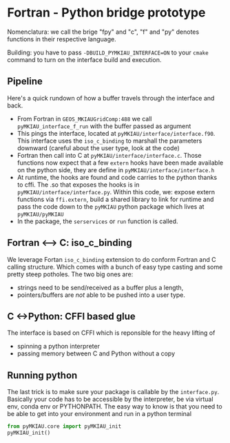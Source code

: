 # Fortran - Python bridge prototype

Nomenclatura: we call the brige "fpy" and "c", "f" and "py" denotes functions in their respective language.

Building: you have to pass `-DBUILD_PYMKIAU_INTERFACE=ON` to your `cmake` command to turn on the interface build and execution.

## Pipeline

Here's a quick rundown of how a buffer travels through the interface and back.
  
- From Fortran in `GEOS_MKIAUGridComp:488` we call `pyMKIAU_interface_f_run` with the buffer passed as argument
- This pings the interface, located at `pyMKIAU/interface/interface.f90`. This interface uses the `iso_c_binding` to marshall the parameters downward (careful about the user type, look at the code)
- Fortran then call into C at `pyMKIAU/interface/interface.c`. Those functions now expect that a few `extern` hooks have been made available on the python side, they are define in `pyMKIAU/interface/interface.h`
- At runtime, the hooks are found and code carries to the python thanks to cffi. The .so that exposes the hooks is in `pyMKIAU/interface/interface.py`. Within this code, we: expose extern functions via `ffi.extern`, build a shared library to link for runtime and pass the code down to the `pyMKIAU` python package which lives at `pyMKIAU/pyMKIAU`
- In the package, the `serservices` or `run` function is called.

## Fortran <--> C: iso_c_binding

We leverage Fortan `iso_c_binding` extension to do conform Fortran and C calling structure. Which comes with a bunch of easy type casting and some pretty steep potholes.
The two big ones are:

- strings need to be send/received as a buffer plus a length,
- pointers/buffers are _not_ able to be pushed into a user type.

## C <->Python: CFFI based glue

The interface is based on CFFI which is reponsible for the heavy lifting of

- spinning a python interpreter
- passing memory between C and Python without a copy

## Running python

The last trick is to make sure your package is callable by the `interface.py`. Basically your code has to be accessible by the interpreter, be via virtual env, conda env or PYTHONPATH. The easy way to know is that you need to be able to get into your environment and run in a python terminal

```python
from pyMKIAU.core import pyMKIAU_init
pyMKIAU_init()
```
